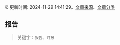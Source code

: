 :alarm_clock: 更新时间: 2024-11-29 14:41:29。[文章来源](/README.md)、[文章分类](/TAGS.md)

## 报告


> 关键字：`报告`、`月报`



